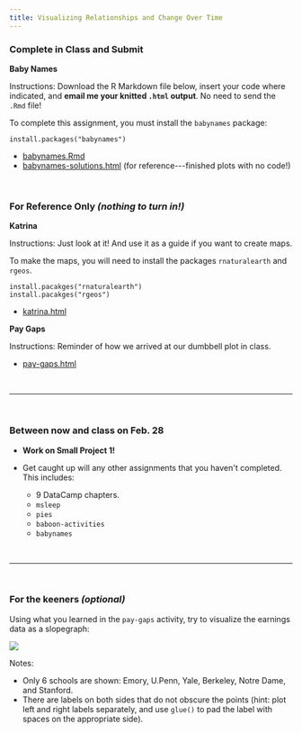 ```yaml
---
title: Visualizing Relationships and Change Over Time
---
```


### Complete in Class and Submit

**Baby Names**

Instructions: Download the R Markdown file below, insert your code where indicated, and **email me your knitted `.html` output**. No need to send the `.Rmd` file!

To complete this assignment, you must install the `babynames` package:

```
install.packages("babynames")
```

- [<i class="fab fa-markdown fa-sm"></i> babynames.Rmd](/livecode/viz-relationships/babynames.Rmd)
- [<i class="fas fa-code fa-sm"></i> babynames-solutions.html](/livecode/viz-relationships/babynames-solutions.html) (for reference---finished plots with no code!)

<br>

### For Reference Only _(nothing to turn in!)_

**Katrina**

Instructions: Just look at it! And use it as a guide if you want to create maps.

To make the maps, you will need to install the packages `rnaturalearth` and `rgeos`.

```
install.pacakges("rnaturalearth")
install.pacakges("rgeos")
```

- [<i class="fas fa-code fa-sm"></i> katrina.html](/livecode/viz-relationships/katrina.html)

**Pay Gaps**

Instructions: Reminder of how we arrived at our dumbbell plot in class.

- [<i class="fas fa-code fa-sm"></i> pay-gaps.html](/livecode/viz-relationships/pay-gaps.html)


<br>
<hr>
<br>

### Between now and class on Feb. 28

- **Work on Small Project 1!**
- Get caught up will any other assignments that you haven't completed. This includes:

    - 9 DataCamp chapters.
    - `msleep`
    - `pies`
    - `baboon-activities`
    - `babynames`


<br>
<hr>
<br>

### For the keeners _(optional)_

Using what you learned in the `pay-gaps` activity, try to visualize the earnings data as a slopegraph:

![](/livecode/viz-relationships/pay-gaps-slopegraph.svg)

Notes:

- Only 6 schools are shown: Emory, U.Penn, Yale, Berkeley, Notre Dame, and Stanford.
- There are labels on both sides that do not obscure the points (hint: plot left and right labels separately, and use `glue()` to pad the label with spaces on the appropriate side).